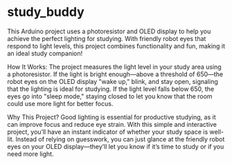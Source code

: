 # study_buddy
This Arduino project uses a photoresistor and OLED display to help you achieve the perfect lighting for studying. With friendly robot eyes that respond to light levels, this project combines functionality and fun, making it an ideal study companion! 

How It Works: The project measures the light level in your study area using a photoresistor. If the light is bright enough—above a threshold of 650—the robot eyes on the OLED display "wake up," blink, and stay open, signaling that the lighting is ideal for studying. If the light level falls below 650, the eyes go into "sleep mode," staying closed to let you know that the room could use more light for better focus. 
 
Why This Project? Good lighting is essential for productive studying, as it can improve focus and reduce eye strain. With this simple and interactive project, you’ll have an instant indicator of whether your study space is well-lit. Instead of relying on guesswork, you can just glance at the friendly robot eyes on your OLED display—they’ll let you know if it’s time to study or if you need more light. 

